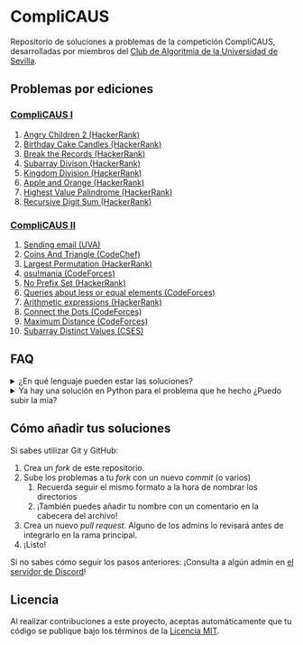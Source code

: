 

# CompliCAUS

Repositorio de soluciones a problemas de la competición CompliCAUS, desarrolladas por miembros del [Club de Algoritmia de la Universidad de Sevilla](https://clubalgoritmiaus.es/).


## Problemas por ediciones


### [CompliCAUS I](https://www.hackerrank.com/contests/complicaus-i/challenges)

 1. [Angry Children 2 (HackerRank)](https://www.hackerrank.com/challenges/angry-children-2)
 2. [Birthday Cake Candles (HackerRank)](https://www.hackerrank.com/challenges/birthday-cake-candles)
 3. [Break the Records (HackerRank)](https://www.hackerrank.com/challenges/breaking-best-and-worst-records)
 4. [Subarray Divison (HackerRank)](https://www.hackerrank.com/challenges/the-birthday-bar)
 5. [Kingdom Division (HackerRank)](https://www.hackerrank.com/challenges/kingdom-division)
 6. [Apple and Orange (HackerRank)](https://www.hackerrank.com/challenges/apple-and-orange)
 7. [Highest Value Palindrome (HackerRank)](https://www.hackerrank.com/challenges/richie-rich)
 8. [Recursive Digit Sum (HackerRank)](https://www.hackerrank.com/challenges/recursive-digit-sum)


### [CompliCAUS II](https://vjudge.net/contest/662422)

 1. [Sending email (UVA)](https://onlinejudge.org/index.php?option=com_onlinejudge&Itemid=8&page=show_problem&problem=1927)
 2. [Coins And Triangle (CodeChef)](https://www.codechef.com/problems/TRICOIN)
 3. [Largest Permutation (HackerRank)](https://www.hackerrank.com/challenges/largest-permutation/problem)
 4. [osu!mania (CodeForces)](https://codeforces.com/problemset/problem/2009/B)
 5. [No Prefix Set (HackerRank)](https://www.hackerrank.com/challenges/no-prefix-set/problem)
 6. [Queries about less or equal elements (CodeForces)](https://codeforces.com/problemset/problem/600/B)
 7. [Arithmetic expressions (HackerRank)](https://www.hackerrank.com/contests/projecteuler/challenges/euler093/problem)
 8. [Connect the Dots (CodeForces)](https://codeforces.com/problemset/problem/2020/D)
 9. [Maximum Distance (CodeForces)](https://codeforces.com/gym/102951/problem/A)
 10. [Subarray Distinct Values (CSES)](https://cses.fi/problemset/task/2428)


## FAQ

<details>
  <summary>¿En qué lenguaje pueden estar las soluciones?</summary>

  ¡Cualquiera! Puedes utilizar el lenguaje con el que más cómodo te sientas o aprovechar para aprender uno nuevo.
</details>

<details>
  <summary>Ya hay una solución en Python para el problema que he hecho ¿Puedo subir la mía?</summary>

  ¡Por supuesto!
</details>

<!-- <details>
  <summary></summary>

  
</details> -->


## Cómo añadir tus soluciones


Si sabes utilizar Git y GitHub:

 1. Crea un _fork_ de este repositorio.
 2. Sube los problemas a tu _fork_ con un nuevo _commit_ (o varios)
    1. Recuerda seguir el mismo formato a la hora de nombrar los directorios
    2. ¡También puedes añadir tu nombre con un comentario en la cabecera del archivo!
 3. Crea un nuevo _pull request_. Alguno de los admins lo revisará antes de integrarlo en la rama principal.
 4. ¡Listo!  <!-- A partir de ahora tu nombre aparecerá en la lista de personas que han contribuido a este repositorio. -->


Si no sabes cómo seguir los pasos anteriores: ¡Consulta a algún admin en [el servidor de Discord][discord-server]!


<!-- ## Personas que han contribuido a este repositorio -->


## Licencia

Al realizar contribuciones a este proyecto, aceptas automáticamente que tu código se publique bajo los términos de la [Licencia MIT](LICENSE).


<!-- Enlaces -->

[discord-server]: https://discord.gg/rd8cGEKZEX "Servidor de Discord"